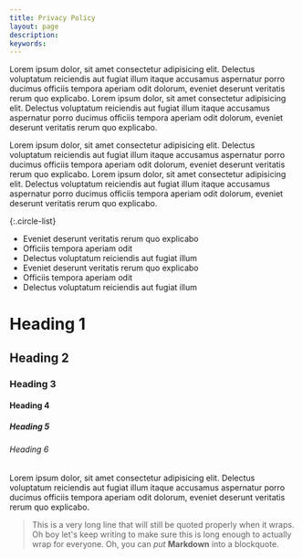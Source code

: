 ```yaml
---
title: Privacy Policy
layout: page
description: 
keywords: 
---
```


Lorem ipsum dolor, sit amet consectetur adipisicing elit. Delectus voluptatum reiciendis aut fugiat illum itaque accusamus aspernatur porro ducimus officiis tempora aperiam odit dolorum, eveniet deserunt veritatis rerum quo explicabo.
Lorem ipsum dolor, sit amet consectetur adipisicing elit. Delectus voluptatum reiciendis aut fugiat illum itaque accusamus aspernatur porro ducimus officiis tempora aperiam odit dolorum, eveniet deserunt veritatis rerum quo explicabo.

Lorem ipsum dolor, sit amet consectetur adipisicing elit. Delectus voluptatum reiciendis aut fugiat illum itaque accusamus aspernatur porro ducimus officiis tempora aperiam odit dolorum, eveniet deserunt veritatis rerum quo explicabo.
Lorem ipsum dolor, sit amet consectetur adipisicing elit. Delectus voluptatum reiciendis aut fugiat illum itaque accusamus aspernatur porro ducimus officiis tempora aperiam odit dolorum, eveniet deserunt veritatis rerum quo explicabo.

{:.circle-list}
* Eveniet deserunt veritatis rerum quo explicabo
* Officiis tempora aperiam odit
* Delectus voluptatum reiciendis aut fugiat illum
* Eveniet deserunt veritatis rerum quo explicabo
* Officiis tempora aperiam odit
* Delectus voluptatum reiciendis aut fugiat illum

# Heading 1
## Heading 2
### Heading 3
#### Heading 4
##### Heading 5
###### Heading 6

Lorem ipsum dolor, sit amet consectetur adipisicing elit. Delectus voluptatum reiciendis aut fugiat illum itaque accusamus aspernatur porro ducimus officiis tempora aperiam odit dolorum, eveniet deserunt veritatis rerum quo explicabo.

> This is a very long line that will still be quoted properly when it wraps. Oh boy let's keep writing to make sure this is long enough to actually wrap for everyone. Oh, you can *put* **Markdown** into a blockquote. 
